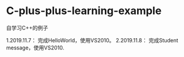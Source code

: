 # C-plus-plus-learning-example
自学习C++的例子

1.2019.11.7：
	完成HelloWorld，使用VS2010。
2.2019.11.8：
	完成Student message，使用VS2010.
